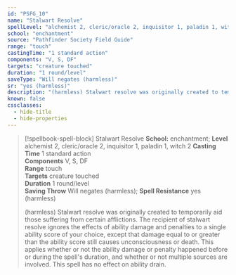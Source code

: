 ```yaml
---
id: "PSFG_10"
name: "Stalwart Resolve"
spellLevel: "alchemist 2, cleric/oracle 2, inquisitor 1, paladin 1, witch 2"
school: "enchantment"
source: "Pathfinder Society Field Guide"
range: "touch"
castingTime: "1 standard action"
components: "V, S, DF"
targets: "creature touched"
duration: "1 round/level"
saveType: "Will negates (harmless)"
sr: "yes (harmless)"
description: "(harmless) Stalwart resolve was originally created to temporarily aid those suffering from certain afflictions. The recipient of stalwart resolve ignores the effects of ability damage and penalties to a single ability score of your choice, except that damage equal to or greater than the ability score still causes unconsciousness or death. This applies whether or not the ability damage or penalty happened before or during the spell's duration, and whether or not multiple sources are involved. This spell has no effect on ability drain."
known: false
cssclasses:
  - hide-title
  - hide-properties
---
```


> [!spellbook-spell-block] Stalwart Resolve
> **School:** enchantment; **Level** alchemist 2, cleric/oracle 2, inquisitor 1, paladin 1, witch 2
> **Casting Time** 1 standard action  
> **Components** V, S, DF  
> **Range** touch  
> **Targets** creature touched  
> **Duration** 1 round/level  
> **Saving Throw** Will negates (harmless); **Spell Resistance** yes (harmless)
> 
> (harmless) Stalwart resolve was originally created to temporarily aid those suffering from certain afflictions. The recipient of stalwart resolve ignores the effects of ability damage and penalties to a single ability score of your choice, except that damage equal to or greater than the ability score still causes unconsciousness or death. This applies whether or not the ability damage or penalty happened before or during the spell's duration, and whether or not multiple sources are involved. This spell has no effect on ability drain.